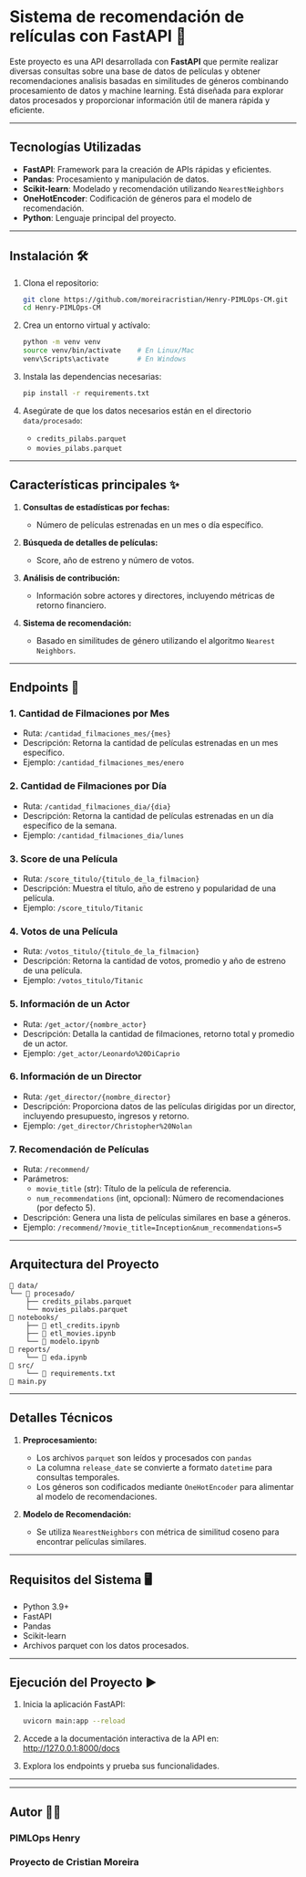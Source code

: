 # Sistema de recomendación de relículas con FastAPI 🎥

Este proyecto es una API desarrollada con **FastAPI** que permite realizar diversas consultas sobre una base de datos de películas y obtener recomendaciones analisis basadas en similitudes de géneros combinando procesamiento de datos y machine learning. Está diseñada para explorar datos procesados y proporcionar información útil de manera rápida y eficiente.

---

## Tecnologías Utilizadas 

- **FastAPI**: Framework para la creación de APIs rápidas y eficientes.
- **Pandas**: Procesamiento y manipulación de datos.
- **Scikit-learn**: Modelado y recomendación utilizando `NearestNeighbors`
- **OneHotEncoder**: Codificación de géneros para el modelo de recomendación.
- **Python**: Lenguaje principal del proyecto.

---

## Instalación 🛠️

1. Clona el repositorio:
    ```bash
    git clone https://github.com/moreiracristian/Henry-PIMLOps-CM.git
    cd Henry-PIMLOps-CM
    ```

2. Crea un entorno virtual y actívalo:
    ```bash
    python -m venv venv
    source venv/bin/activate    # En Linux/Mac
    venv\Scripts\activate       # En Windows
    ```

3. Instala las dependencias necesarias:
    ```bash
    pip install -r requirements.txt
    ```

4. Asegúrate de que los datos necesarios están en el directorio `data/procesado`:
   - `credits_pilabs.parquet`
   - `movies_pilabs.parquet`

---

## Características principales ✨

1. **Consultas de estadísticas por fechas:**
   - Número de películas estrenadas en un mes o día específico.
   
2. **Búsqueda de detalles de películas:**
   - Score, año de estreno y número de votos.

3. **Análisis de contribución:**
   - Información sobre actores y directores, incluyendo métricas de retorno financiero.

4. **Sistema de recomendación:**
   - Basado en similitudes de género utilizando el algoritmo `Nearest Neighbors`.

---

## Endpoints 🚀

### 1. **Cantidad de Filmaciones por Mes**
    
- Ruta: `/cantidad_filmaciones_mes/{mes}`
- Descripción: Retorna la cantidad de películas estrenadas en un mes específico.
- Ejemplo: `/cantidad_filmaciones_mes/enero`

### 2. **Cantidad de Filmaciones por Día**
    
- Ruta: `/cantidad_filmaciones_dia/{dia}`
- Descripción: Retorna la cantidad de películas estrenadas en un día específico de la semana.
- Ejemplo: `/cantidad_filmaciones_dia/lunes`
    

### 3. **Score de una Película**
    
- Ruta: `/score_titulo/{titulo_de_la_filmacion}`
- Descripción: Muestra el título, año de estreno y popularidad de una película.
- Ejemplo: `/score_titulo/Titanic`
    

### 4. **Votos de una Película**
    
- Ruta: `/votos_titulo/{titulo_de_la_filmacion}`
- Descripción: Retorna la cantidad de votos, promedio y año de estreno de una película.
- Ejemplo: `/votos_titulo/Titanic`
    

### 5. **Información de un Actor**
    
- Ruta: `/get_actor/{nombre_actor}`
- Descripción: Detalla la cantidad de filmaciones, retorno total y promedio de un actor.
- Ejemplo: `/get_actor/Leonardo%20DiCaprio`
    

### 6. **Información de un Director**
    
- Ruta: `/get_director/{nombre_director}`
- Descripción: Proporciona datos de las películas dirigidas por un director, incluyendo presupuesto, ingresos y retorno.
- Ejemplo: `/get_director/Christopher%20Nolan`
    

### 7. **Recomendación de Películas**
    
- Ruta: `/recommend/`
- Parámetros:
    - `movie_title` (str): Título de la película de referencia.
    - `num_recommendations` (int, opcional): Número de recomendaciones (por defecto 5).
- Descripción: Genera una lista de películas similares en base a géneros.
- Ejemplo: `/recommend/?movie_title=Inception&num_recommendations=5`
    
---

## Arquitectura del Proyecto
   
    📁 data/
    └── 📁 procesado/
        ├── credits_pilabs.parquet
        └── movies_pilabs.parquet
    📁 notebooks/
        ├── 📄 etl_credits.ipynb
        ├── 📄 etl_movies.ipynb
        └── 📄 modelo.ipynb
    📁 reports/
        └── 📄 eda.ipynb
    📁 src/
        └── 📄 requirements.txt
    📄 main.py
    
---

## Detalles Técnicos

1. **Preprocesamiento:**

    - Los archivos `parquet` son leídos y procesados con `pandas`
    - La columna `release_date` se convierte a formato `datetime` para consultas temporales.
    - Los géneros son codificados mediante `OneHotEncoder` para alimentar al modelo de recomendaciones.
    
2. **Modelo de Recomendación:**

    - Se utiliza `NearestNeighbors` con métrica de similitud coseno para encontrar películas similares.
    
---

## Requisitos del Sistema 🖥️

- Python 3.9+
- FastAPI
- Pandas
- Scikit-learn
- Archivos parquet con los datos procesados.

---

## Ejecución del Proyecto ▶️

1. Inicia la aplicación FastAPI:
    ```bash
    uvicorn main:app --reload
    ```

2. Accede a la documentación interactiva de la API en: http://127.0.0.1:8000/docs

3. Explora los endpoints y prueba sus funcionalidades.

---
---

## Autor 🧑‍💻

### PIMLOps Henry
### Proyecto de Cristian Moreira